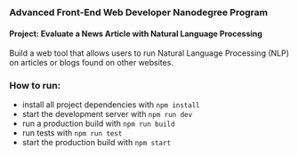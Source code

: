 ### Advanced Front-End Web Developer Nanodegree Program
#### Project: Evaluate a News Article with Natural Language Processing
Build a web tool that allows users to run Natural Language Processing (NLP) on articles or blogs found on other websites.

### How to run:
* install all project dependencies with `npm install`
* start the development server with `npm run dev`
* run a production build with `npm run build`
* run tests with `npm run test`
* start the production build with `npm start`
